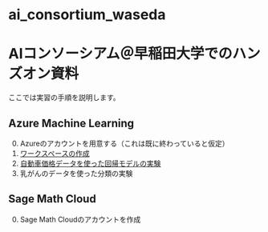# ai_consortium_waseda
# AIコンソーシアム＠早稲田大学でのハンズオン資料

ここでは実習の手順を説明します。

## Azure Machine Learning

0. Azureのアカウントを用意する（これは既に終わっていると仮定）
0. [ワークスペースの作成](azure.md#workspace)
0. [自動車価格データを使った回帰モデルの実験](azure.md#regression)
0. 乳がんのデータを使った分類の実験

## Sage Math Cloud

0. Sage Math Cloudのアカウントを作成
